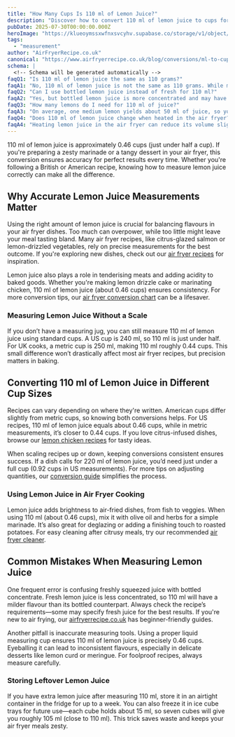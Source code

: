 ```yaml
---
title: "How Many Cups Is 110 ml of Lemon Juice?"
description: "Discover how to convert 110 ml of lemon juice to cups for perfect air fryer recipes every time. Get precise measurements now!"
pubDate: 2025-07-30T00:00:00.000Z
heroImage: "https://klueoymssxwfnxsvcyhv.supabase.co/storage/v1/object/public/Shmucket/how-many-cups-is-110-ml-of-lemon-juice.webp"
tags:
  - "measurement"
author: "AirFryerRecipe.co.uk"
canonical: "https://www.airfryerrecipe.co.uk/blog/conversions/ml-to-cups/how-many-cups-is-110-ml-of-lemon-juice"
schema: |
  <!-- Schema will be generated automatically -->
faqQ1: "Is 110 ml of lemon juice the same as 110 grams?"
faqA1: "No, 110 ml of lemon juice is not the same as 110 grams. While ml measures volume, grams measure weight. The density of lemon juice means 110 ml weighs roughly 113 grams due to its slight thickness. For air fryer recipes, always use volume measurements (ml or cups) unless specified otherwise."
faqQ2: "Can I use bottled lemon juice instead of fresh for 110 ml?"
faqA2: "Yes, but bottled lemon juice is more concentrated and may have preservatives affecting flavour. For best results in air fryer recipes, fresh lemon juice is preferred. If substituting, use slightly less bottled juice (about 100 ml) and adjust to taste."
faqQ3: "How many lemons do I need for 110 ml of juice?"
faqA3: "On average, one medium lemon yields about 50 ml of juice, so you’d need 2-3 lemons for 110 ml. Roll them before juicing to maximise yield. For precise air fryer recipes, measure the juice rather than counting lemons."
faqQ4: "Does 110 ml of lemon juice change when heated in the air fryer?"
faqA4: "Heating lemon juice in the air fryer can reduce its volume slightly due to evaporation, but the difference is minimal for 110 ml. The flavour may intensify, so adjust seasoning if needed. Always add citrus towards the end for fresher taste."
---
```

<p>110 ml of lemon juice is approximately 0.46 cups (just under half a cup). If you're preparing a zesty marinade or a tangy dessert in your air fryer, this conversion ensures accuracy for perfect results every time. Whether you're following a British or American recipe, knowing how to measure lemon juice correctly can make all the difference.</p>  

<h2>Why Accurate Lemon Juice Measurements Matter</h2>  
<p>Using the right amount of lemon juice is crucial for balancing flavours in your air fryer dishes. Too much can overpower, while too little might leave your meal tasting bland. Many air fryer recipes, like citrus-glazed salmon or lemon-drizzled vegetables, rely on precise measurements for the best outcome. If you're exploring new dishes, check out our <a href=https://www.airfryerrecipe.co.uk/recipes>air fryer recipes</a> for inspiration.</p>  

<p>Lemon juice also plays a role in tenderising meats and adding acidity to baked goods. Whether you're making lemon drizzle cake or marinating chicken, 110 ml of lemon juice (about 0.46 cups) ensures consistency. For more conversion tips, our <a href=https://www.airfryerrecipe.co.uk/air-fryer-conversion-chart>air fryer conversion chart</a> can be a lifesaver.</p>  

<h3>Measuring Lemon Juice Without a Scale</h3>  
<p>If you don’t have a measuring jug, you can still measure 110 ml of lemon juice using standard cups. A US cup is 240 ml, so 110 ml is just under half. For UK cooks, a metric cup is 250 ml, making 110 ml roughly 0.44 cups. This small difference won’t drastically affect most air fryer recipes, but precision matters in baking.</p>  

<h2>Converting 110 ml of Lemon Juice in Different Cup Sizes</h2>  
<p>Recipes can vary depending on where they're written. American cups differ slightly from metric cups, so knowing both conversions helps. For US recipes, 110 ml of lemon juice equals about 0.46 cups, while in metric measurements, it’s closer to 0.44 cups. If you love citrus-infused dishes, browse our <a href=https://www.airfryerrecipe.co.uk/recipe-category/chicken>lemon chicken recipes</a> for tasty ideas.</p>  

<p>When scaling recipes up or down, keeping conversions consistent ensures success. If a dish calls for 220 ml of lemon juice, you’d need just under a full cup (0.92 cups in US measurements). For more tips on adjusting quantities, our <a href=https://www.airfryerrecipe.co.uk/air-fryer-conversion-chart>conversion guide</a> simplifies the process.</p>  

<h3>Using Lemon Juice in Air Fryer Cooking</h3>  
<p>Lemon juice adds brightness to air-fried dishes, from fish to veggies. When using 110 ml (about 0.46 cups), mix it with olive oil and herbs for a simple marinade. It’s also great for deglazing or adding a finishing touch to roasted potatoes. For easy cleaning after citrusy meals, try our recommended <a href=https://www.airfryerrecipe.co.uk/air-fryer-cleaner>air fryer cleaner</a>.</p>  

<h2>Common Mistakes When Measuring Lemon Juice</h2>  
<p>One frequent error is confusing freshly squeezed juice with bottled concentrate. Fresh lemon juice is less concentrated, so 110 ml will have a milder flavour than its bottled counterpart. Always check the recipe’s requirements—some may specify fresh juice for the best results. If you're new to air frying, our <a href=https://www.airfryerrecipe.co.uk>airfryerrecipe.co.uk</a> has beginner-friendly guides.</p>  

<p>Another pitfall is inaccurate measuring tools. Using a proper liquid measuring cup ensures 110 ml of lemon juice is precisely 0.46 cups. Eyeballing it can lead to inconsistent flavours, especially in delicate desserts like lemon curd or meringue. For foolproof recipes, always measure carefully.</p>  

<h3>Storing Leftover Lemon Juice</h3>  
<p>If you have extra lemon juice after measuring 110 ml, store it in an airtight container in the fridge for up to a week. You can also freeze it in ice cube trays for future use—each cube holds about 15 ml, so seven cubes will give you roughly 105 ml (close to 110 ml). This trick saves waste and keeps your air fryer meals zesty.</p>
